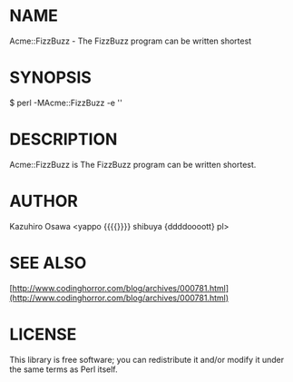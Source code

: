 # NAME

Acme::FizzBuzz - The FizzBuzz program can be written shortest

# SYNOPSIS

  $ perl -MAcme::FizzBuzz -e ''

# DESCRIPTION

Acme::FizzBuzz is The FizzBuzz program can be written shortest.

# AUTHOR

Kazuhiro Osawa <yappo {{{{}}}} shibuya {ddddoooott} pl>

# SEE ALSO

[http://www.codinghorror.com/blog/archives/000781.html](http://www.codinghorror.com/blog/archives/000781.html)

# LICENSE

This library is free software; you can redistribute it and/or modify
it under the same terms as Perl itself.